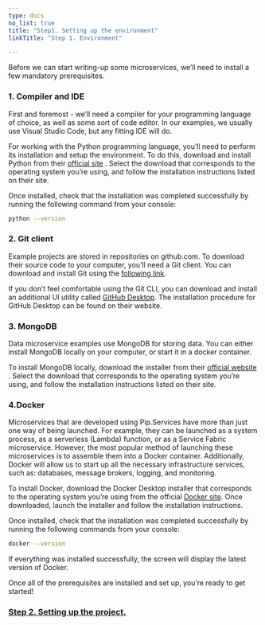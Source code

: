 ```yaml
---
type: docs
no_list: true
title: "Step1. Setting up the environment"
linkTitle: "Step 1. Environment"

---
```


Before we can start writing-up some microservices, we’ll need to install a few mandatory prerequisites.

### 1. Compiler and IDE

First and foremost - we’ll need a compiler for your programming language of choice, as well as some sort of code editor. In our examples, we usually use Visual Studio Code, but any fitting IDE will do.

For working with the Python programming language, you’ll need to perform its installation and setup the environment. To do this, download and install Python from their [official site](https://www.python.org/downloads/) . Select the download that corresponds to the operating system you’re using, and follow the installation instructions listed on their site.

Once installed, check that the installation was completed successfully by running the following command from your console:

```bash
python --version
```

### 2. Git client
Example projects are stored in repositories on github.com. To download their source code to your computer, you’ll need a Git client. You can download and install Git using the [following link](https://git-scm.com/downloads).

If you don’t feel comfortable using the Git CLI, you can download and install an additional UI utility called [GitHub Desktop](https://desktop.github.com/). The installation procedure for GitHub Desktop can be found on their website.

### 3. MongoDB
Data microservice examples use MongoDB for storing data. You can either install MongoDB locally on your computer, or start it in a docker container.

To install MongoDB locally, download the installer from their [official website](https://www.mongodb.org/downloads) . Select the download that corresponds to the operating system you’re using, and follow the installation instructions listed on their site.

### 4.Docker
Microservices that are developed using Pip.Services have more than just one way of being launched. For example, they can be launched as a system process, as a serverless (Lambda) function, or as a Service Fabric microservice. However, the most popular method of launching these microservices is to assemble them into a Docker container. Additionally, Docker will allow us to start up all the necessary infrastructure services, such as: databases, message brokers, logging, and monitoring.

To install Docker, download the Docker Desktop installer that corresponds to the operating system you’re using from the official [Docker site](https://www.docker.com/get-started). Once downloaded, launch the installer and follow the installation instructions.

Once installed, check that the installation was completed successfully by running the following commands from your console:

```bash
docker --version
```

If everything was installed successfully, the screen will display the latest version of Docker.

Once all of the prerequisites are installed and set up, you’re ready to get started!

<span class="hide-title-link">

### [Step 2. Setting up the project.](../step1)

</span>

